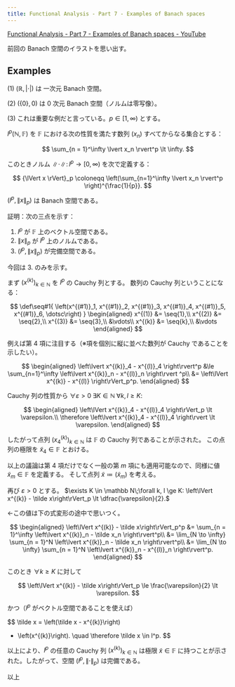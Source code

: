 ```yaml
---
title: Functional Analysis - Part 7 - Examples of Banach spaces
---
```


[Functional Analysis - Part 7 - Examples of Banach spaces - YouTube](https://www.youtube.com/watch?v=GAkVaD1ihi4&list=PLBh2i93oe2qsGKDOsuVVw-OCAfprrnGfr&index=7)

前回の Banach 空間のイラストを思い出す。

## Examples

$\text{(1)}$ ${(\mathbb R, \lvert \cdot \rvert)}$ は 一次元 Banach 空間。

$\text{(2)}$ ${(\{0\}, 0)}$ は 0 次元 Banach 空間（ノルムは零写像）。

$\text{(3)}$ これは重要な例だと言っている。${p \in [1, \infty)}$ とする。

${l^p(\mathbb N, \mathbb F)}$ を $\mathbb F$ における次の性質を満たす数列
$(x_n)$ すべてからなる集合とする：

$$
\sum_{n = 1}^\infty \lvert x_n \rvert^p \lt \infty.
$$

このときノルム ${\lVert\cdot\rVert\colon l^p \longrightarrow [0, \infty)}$ を次で定義する：

$$
{\lVert x \rVert}_p \coloneqq
\left(\sum_{n=1}^\infty \lvert x_n \rvert^p \right)^{\frac{1}{p}}.
$$

$\left(l^p, {\lVert x \rVert}_p\right)$ は Banach 空間である。

証明：次の三点を示す：

1. $l^p$ が $\mathbb F$ 上のベクトル空間である。
2. ${\lVert x \rVert}_p$ が $l^p$ 上のノルムである。
3. $\left(l^p, {\lVert x \rVert}_p\right)$ が完備空間である。

今回は 3. のみを示す。

まず $\left(x^{(k)}\right)_{k \in \mathbb N}$ を $l^p$ の Cauchy 列とする。
数列の Cauchy 列ということになる：

$$
\def\seq#1{ \left(x^{(#1)}_1, x^{(#1)}_2, x^{(#1)}_3, x^{(#1)}_4, x^{(#1)}_5,  x^{(#1)}_6, \dotsc\right) }
\begin{aligned}
x^{(1)} &= \seq{1},\\
x^{(2)} &= \seq{2},\\
x^{(3)} &= \seq{3},\\
&\vdots\\
x^{(k)} &= \seq{k},\\
&\vdots
\end{aligned}
$$

例えば第 $4$ 項に注目する（※項を個別に縦に並べた数列が Cauchy であることを示したい）。

$$
\begin{aligned}
\left\lvert x^{(k)}_4 - x^{(l)}_4 \right\rvert^p
&\le \sum_{n=1}^\infty \left\lvert x^{(k)}_n - x^{(l)}_n \right\rvert ^p\\
&= \left\lVert x^{(k)} - x^{(l)} \right\rVert_p^p.
\end{aligned}
$$

Cauchy 列の性質から
$\forall \varepsilon \gt 0\;\exists K \in \mathbb N\;\forall k, l \ge K:$

$$
\begin{aligned}
\left\lVert x^{(k)}_4 - x^{(l)}_4 \right\rVert_p \lt \varepsilon.\\
\therefore \left\lvert x^{(k)}_4 - x^{(l)}_4 \right\rvert \lt \varepsilon.
\end{aligned}
$$

したがって点列 $\left(x^{(k)}_4\right)_{k \in \mathbb N}$ は $\mathbb F$ の
Cauchy 列であることが示された。
この点列の極限を $\tilde x_4 \in \mathbb F$ とおける。

以上の議論は第 $4$ 項だけでなく一般の第 $m$ 項にも適用可能なので、同様に値 $\tilde x_m \in \mathbb F$ を定義する。
そして点列 ${\tilde x \coloneqq \left(\tilde x_m\right)}$ を考える。

再び $\varepsilon \gt 0$ とする。
$\exists K \in \mathbb N\;\forall k, l \ge K: \left\lVert x^{(k)} - \tilde x\right\rVert_p \lt \dfrac{\varepsilon}{2}.$

←この値は下の式変形の途中で思いつく。

$$
\begin{aligned}
\left\lVert x^{(k)} - \tilde x\right\rVert_p^p
&= \sum_{n = 1}^\infty \left\lvert x^{(k)}_n - \tilde x_n \right\rvert^p\\
&= \lim_{N \to \infty} \sum_{n = 1}^N \left\lvert x^{(k)}_n - \tilde x_n \right\rvert^p\\
&= \lim_{N \to \infty} \sum_{n = 1}^N \left\lvert x^{(k)}_n - x^{(l)}_n \right\rvert^p.
\end{aligned}
$$

このとき $\forall k \ge K$ に対して

$$
\left\lVert x^{(k)} - \tilde x\right\rVert_p \le \frac{\varepsilon}{2} \lt \varepsilon.
$$

かつ（$l^p$ がベクトル空間であることを使えば）

$$
\tilde x = \left(\tilde x - x^{(k)}\right)
+ \left(x^{(k)}\right).
\quad \therefore \tilde x \in l^p.
$$

以上により、$l^p$ の任意の Cauchy 列 $\left(x^{(k)}\right)_{k \in \mathbb N}$ は極限
${\tilde x \in \mathbb F}$ に持つことが示された。したがって、空間
$\left(l^p, \left\lVert \cdot \right\rVert_p\right)$ は完備である。

以上
